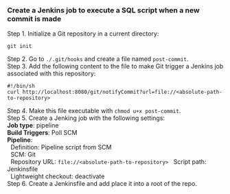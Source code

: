 ### Create a Jenkins job to execute a SQL script when a new commit is made

Step 1. Initialize a Git repository in a current directory:
```
git init
```
Step 2. Go to ```./.git/hooks``` and create a file named ```post-commit```.  
Step 3. Add the following content to the file to make Git trigger a Jenkins job associated with this repository:
```
#!/bin/sh
curl http://localhost:8080/git/notifyCommit?url=file://<absolute-path-to-repository>
```
Step 4. Make this file executable with ```chmod u+x post-commit```.  
Step 5. Create a Jenking job with the following settings:  
**Job type**: pipeline  
**Build Triggers**: Poll SCM  
**Pipeline**:  
&nbsp;&nbsp;Definition: Pipeline script from SCM  
&nbsp;&nbsp;SCM: Git  
&nbsp;&nbsp;Repository URL: ```file://<absolute-path-to-repository>```
&nbsp;&nbsp;Script path: Jenkinsfile  
&nbsp;&nbsp;Lightweight checkout: deactivate  
Step 6. Create a Jenkinsfile and add place it into a root of the repo.  
